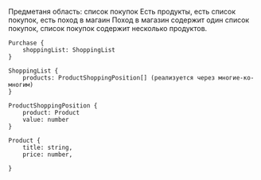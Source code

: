 Предметаня область: список покупок
Есть продукты, есть список покупок, есть поход в магаин
Поход в магазин содержит один список покупок, список покупок содержит несколько продуктов.

```
Purchase {
    shoppingList: ShoppingList
}
```

```
ShoppingList {
    products: ProductShoppingPosition[] (реализуется через многие-ко-многим)
}
```

```
ProductShoppingPosition {
    product: Product
    value: number
}
```

```
Product {
    title: string,
    price: number,
    
}
```